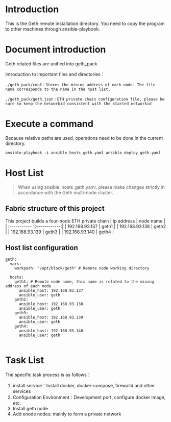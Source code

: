 # Introduction
This is the Geth remote installation directory. You need to copy the program to other machines through ansible-playbook.

# Document introduction
Geth related files are unified into geth_pack

Introduction to important files and directories：
```shell
./geth_pack/conf：Stores the mining address of each node. The file name corresponds to the name in the host list.
```
```shell
./geth_pack/geth.json：ETH private chain configuration file, please be sure to keep the networkid consistent with the started networkid
```

# Execute a command
Because relative paths are used, operations need to be done in the current directory.
```shell
ansible-playbook -i ansible_hosts_geth.yaml ansible_deploy_geth.yaml
```
# Host List
> When using ansible_hosts_geth.yaml, please make changes strictly in accordance with the Geth multi-node cluster.

## Fabric structure of this project
This project builds a four-node ETH private chain
| ip address       | node name  |
| :----------- |:------------:|
|   192.168.93.137    |   geth1  |
|   192.168.93.138    |   geth2  |
|   192.168.93.139    |   geth3  |
|   192.168.93.140    |   geth4  |

## Host list configuration
```shell
geth:
  vars:
    workpath: "/opt/block/geth" # Remote node working directory

  hosts:
    geth1: # Remote node name, this name is related to the mining address of each node
      ansible_host: 192.168.93.137
      ansible_user: geth 
    geth2:
      ansible_host: 192.168.93.138 
      ansible_user: geth 
    geth3:
      ansible_host: 192.168.93.139 
      ansible_user: geth
    geth4:
      ansible_host: 192.168.93.140 
      ansible_user: geth


```

# Task List
The specific task process is as follows：
1. install service：Install docker, docker-compose, firewalld and other services
2. Configuration Environment：Development port, configure docker image, etc.
3. Install geth node
4. Add enode nodes: mainly to form a private network

